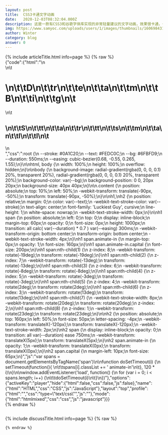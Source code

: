 ```yaml
---
layout: post
title:  CSS3卡通文字动画
date:   2020-12-03T08:32:04.000Z
description: 这是一款有CSS3和谷歌字体库实现的非常轻量建议的文字动画，效果很卡通，也非常可爱
img: https://www.samyoc.com/uploads/users/1/images/thumbnails/1606984317393.png
author: Winter
category: blog
answer: 0
---
```

<div class="article-root">
  <div class="article">
    {% include articleTitle.html info=page %}
    {% raw %}
    <div class="article-content">{"code":{"html":"<link href=\"https://fonts.googleapis.com/css?family=Luckiest+Guy&amp;display=swap\" rel=\"stylesheet\">\n<div class=\"content\">\n\t<h1>\n\t\t<span class=\"capital animate-in\">D</span>\n\t\t<span class=\" animate-in\">r</span>\n\t\t<span class=\" animate-in\">e</span>\n\t\t<span class=\" animate-in\">a</span>\n\t\t<span class=\" animate-in\">m</span>\n\t\t<span class=\"capital animate-in\">B</span>\n\t\t<span class=\" animate-in\">i</span>\n\t\t<span class=\" animate-in\">g</span>\n\t</h1>\n\t<h2>\n\t\t<span class=\"capital animate-in\">S</span>\n\t\t<span class=\" animate-in\">t</span>\n\t\t<span class=\" animate-in\">a</span>\n\t\t<span class=\" animate-in\">r</span>\n\t\t<span class=\" animate-in\">t</span>\n\t\t<span class=\"capital animate-in\">s</span>\n\t\t<span class=\" animate-in\">m</span>\n\t\t<span class=\" animate-in\">a</span>\n\t\t<span class=\" animate-in\">l</span>\n\t\t<span class=\" animate-in\">l</span>\n\t</h2>\n</div>","css":":root {\n  --stroke: #0A1C20;\n  --text: #FEDC0C;\n  --bg: #6FBFD9;\n  --duration: 550ms;\n  --easing: cubic-bezier(0.68, -0.55, 0.265, 1.55);\n}\n\nhtml, body {\n  width: 100%;\n  height: 100%;\n  overflow: hidden;\n}\n\nbody {\n  background-image: radial-gradient(rgba(0, 0, 0, 0.1) 20%, transparent 20%), radial-gradient(rgba(0, 0, 0, 0.1) 20%, transparent 20%);\n  background-color: var(--bg);\n  background-position: 0 0, 20px 20px;\n  background-size: 40px 40px;\n}\n\n.content {\n  position: absolute;\n  top: 10%;\n  left: 50%;\n  -webkit-transform: translate(-90px, -50%);\n          transform: translate(-90px, -50%);\n}\n\nh1,\nh2 {\n  position: relative;\n  margin: 0;\n  color: var(--text);\n  -webkit-text-stroke-color: var(--stroke);\n  text-align: center;\n  font-family: 'Luckiest Guy', cursive;\n  line-height: 1;\n  white-space: nowrap;\n  -webkit-text-stroke-width: 0px;\n}\n\nh1 span {\n  position: absolute;\n  left: 0;\n  top: 0;\n  display: inline-block;\n  margin-top: 60px;\n  opacity: 0;\n  font-size: 0px;\n  height: 1000px;\n  transition: all calc( var(--duration) * 0.7 ) var(--easing) 300ms;\n  -webkit-transform-origin: bottom center;\n          transform-origin: bottom center;\n  -webkit-text-stroke-width: 4px;\n}\nh1 span.animate-in {\n  margin-top: 0px;\n  opacity: 1;\n  font-size: 160px;\n}\nh1 span.animate-in.capital {\n  font-size: 200px;\n}\nh1 span:nth-child(1) {\n  z-index: 8;\n  -webkit-transform: rotate(-19deg);\n          transform: rotate(-19deg);\n}\nh1 span:nth-child(2) {\n  z-index: 7;\n  -webkit-transform: rotate(-13deg);\n          transform: rotate(-13deg);\n}\nh1 span:nth-child(3) {\n  z-index: 6;\n  -webkit-transform: rotate(-8deg);\n          transform: rotate(-8deg);\n}\nh1 span:nth-child(4) {\n  z-index: 5;\n  -webkit-transform: rotate(-3deg);\n          transform: rotate(-3deg);\n}\nh1 span:nth-child(5) {\n  z-index: 4;\n  -webkit-transform: rotate(2deg);\n          transform: rotate(2deg);\n}\nh1 span:nth-child(6) {\n  z-index: 3;\n  -webkit-transform: rotate(13deg);\n          transform: rotate(13deg);\n}\nh1 span:nth-child(7) {\n  -webkit-text-stroke-width: 8px;\n  -webkit-transform: rotate(20deg);\n          transform: rotate(20deg);\n  z-index: 2;\n}\nh1 span:nth-child(8) {\n  z-index: 1;\n  -webkit-transform: rotate(23deg);\n          transform: rotate(23deg);\n}\n\nh2 {\n  position: absolute;\n  top: 160px;\n  left: 50%;\n  font-size: 50px;\n  letter-spacing: -4px;\n  -webkit-transform: translateX(-120px);\n          transform: translateX(-120px);\n  -webkit-text-stroke-width: 2px;\n}\nh2 span {\n  display: inline-block;\n  opacity: 0;\n  transition: all var(--duration) ease 750ms;\n  -webkit-transform: translateX(5px);\n          transform: translateX(5px);\n}\nh2 span.animate-in {\n  opacity: 1;\n  -webkit-transform: translateX(0px);\n          transform: translateX(0px);\n}\nh2 span.capital {\n  margin-left: 10px;\n  font-size: 65px;\n}","js":"var spans = document.getElementsByTagName('span')\n\nfunction doSetTimeout(i) {\n  setTimeout(function(){ \n\t\tspans[i].classList += ' animate-in'\n\t}, 120 * i)\n}\n\nwindow.addEventListener('load', function() {\n    for (var i = 0; i < spans.length; i++) {\n\t\tdoSetTimeout(i)\n\t}\n})"},"options":{"activeKey":"player","hide":{"html":false,"css":false,"js":false},"name":{"html":"HTML","css":"CSS","js":"JavaScript"},"layout":"top","profile":{"html":"","css":"type=\"text/css\"","js":""},"mode":{"html":"htmlmixed","css":"css","js":"javascript"}}}</div>
    {% endraw %}
  </div>
  <p style="height: 0;width:0;overflow: hidden;"> 第4273篇《CSS3卡通文字动画》来自Winter(https://github.com/aiyld/aiyld.github.io)的站点</p>
  <div class="discuss-wrapper">
    {% include discussTitle.html info=page %}
    {% raw %}
    
    {% endraw %}
  </div>
<div>
